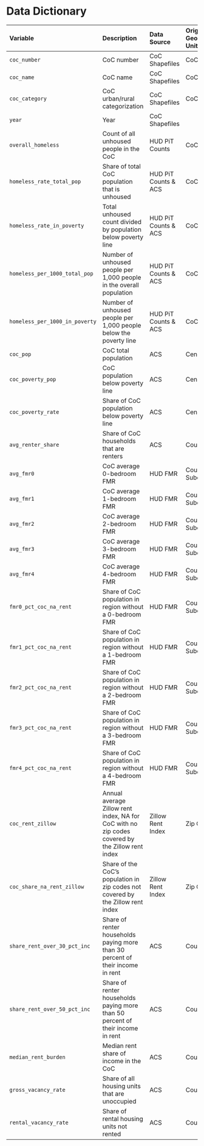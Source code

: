 # Data Dictionary

| Variable                       | Description                                                                                     | Data Source          | Original Geographic Unit  | Creator Target             |
|:-------------------------------|:------------------------------------------------------------------------------------------------|:---------------------|:--------------------------|:---------------------------|
| `coc_number`                   | CoC number                                                                                      | CoC Shapefiles       | CoC                       | coc\_categories            |
| `coc_name`                     | CoC name                                                                                        | CoC Shapefiles       | CoC                       | coc\_categories            |
| `coc_category`                 | CoC urban/rural categorization                                                                  | CoC Shapefiles       | CoC                       | coc\_categories            |
| `year`                         | Year                                                                                            | CoC Shapefiles       |                           | pit\_rates                 |
| `overall_homeless`             | Count of all unhoused people in the CoC                                                         | HUD PiT Counts       | CoC                       | pit\_rates                 |
| `homeless_rate_total_pop`      | Share of total CoC population that is unhoused                                                  | HUD PiT Counts & ACS | CoC & County              | pit\_rates                 |
| `homeless_rate_in_poverty`     | Total unhoused count divided by population below poverty line                                   | HUD PiT Counts & ACS | CoC & County              | pit\_rates                 |
| `homeless_per_1000_total_pop`  | Number of unhoused people per 1,000 people in the overall population                            | HUD PiT Counts & ACS | CoC & County              | pit\_rates                 |
| `homeless_per_1000_in_poverty` | Number of unhoused people per 1,000 people below the poverty line                               | HUD PiT Counts & ACS | CoC & County              | pit\_rates                 |
| `coc_pop`                      | CoC total population                                                                            | ACS                  | Census Tract              | coc\_populations           |
| `coc_poverty_pop`              | CoC population below poverty line                                                               | ACS                  | Census Tract              | coc\_populations           |
| `coc_poverty_rate`             | Share of CoC population below poverty line                                                      | ACS                  | Census Tract              | coc\_populations           |
| `avg_renter_share`             | Share of CoC households that are renters                                                        | ACS                  | County                    | coc\_renter\_shares        |
| `avg_fmr0`                     | CoC average 0-bedroom FMR                                                                       | HUD FMR              | County/County Subdivision | coc\_fmr                   |
| `avg_fmr1`                     | CoC average 1-bedroom FMR                                                                       | HUD FMR              | County/County Subdivision | coc\_fmr                   |
| `avg_fmr2`                     | CoC average 2-bedroom FMR                                                                       | HUD FMR              | County/County Subdivision | coc\_fmr                   |
| `avg_fmr3`                     | CoC average 3-bedroom FMR                                                                       | HUD FMR              | County/County Subdivision | coc\_fmr                   |
| `avg_fmr4`                     | CoC average 4-bedroom FMR                                                                       | HUD FMR              | County/County Subdivision | coc\_fmr                   |
| `fmr0_pct_coc_na_rent`         | Share of CoC population in region without a 0-bedroom FMR                                       | HUD FMR              | County/County Subdivision | coc\_fmr                   |
| `fmr1_pct_coc_na_rent`         | Share of CoC population in region without a 1-bedroom FMR                                       | HUD FMR              | County/County Subdivision | coc\_fmr                   |
| `fmr2_pct_coc_na_rent`         | Share of CoC population in region without a 2-bedroom FMR                                       | HUD FMR              | County/County Subdivision | coc\_fmr                   |
| `fmr3_pct_coc_na_rent`         | Share of CoC population in region without a 3-bedroom FMR                                       | HUD FMR              | County/County Subdivision | coc\_fmr                   |
| `fmr4_pct_coc_na_rent`         | Share of CoC population in region without a 4-bedroom FMR                                       | HUD FMR              | County/County Subdivision | coc\_fmr                   |
| `coc_rent_zillow`              | Annual average Zillow rent index, NA for CoC with no zip codes covered by the Zillow rent index | Zillow Rent Index    | Zip Code                  | coc\_zillow\_rent          |
| `coc_share_na_rent_zillow`     | Share of the CoC’s population in zip codes not covered by the Zillow rent index                 | Zillow Rent Index    | Zip Code                  | coc\_zillow\_rent          |
| `share_rent_over_30_pct_inc`   | Share of renter households paying more than 30 percent of their income in rent                  | ACS                  | County                    | coc\_rent\_burdened\_share |
| `share_rent_over_50_pct_inc`   | Share of renter households paying more than 50 percent of their income in rent                  | ACS                  | County                    | coc\_rent\_burdened\_share |
| `median_rent_burden`           | Median rent share of income in the CoC                                                          | ACS                  | County                    | coc\_rent\_burdened\_share |
| `gross_vacancy_rate`           | Share of all housing units that are unoccupied                                                  | ACS                  | County                    | coc\_rental\_vacancy\_rate |
| `rental_vacancy_rate`          | Share of rental housing units not rented                                                        | ACS                  | County                    | coc\_rental\_vacancy\_rate |
